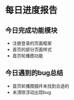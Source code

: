 # 每日进度报告



 ##  今日完成功能模块

- 注册登录的页面框架
- 首页的部分页面样式
- 首页轮播图功能



## 今日遇到的bug总结

- 首页轮播图插件未找到合适的
- 未清除浮动出现bug